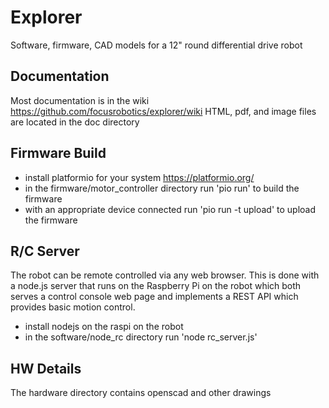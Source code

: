 # Explorer
Software, firmware, CAD models for a 12" round differential drive robot

## Documentation
Most documentation is in the wiki https://github.com/focusrobotics/explorer/wiki
HTML, pdf, and image files are located in the doc directory

## Firmware Build
* install platformio for your system https://platformio.org/
* in the firmware/motor_controller directory run 'pio run' to build the firmware
* with an appropriate device connected run 'pio run -t upload' to upload the firmware

## R/C Server
The robot can be remote controlled via any web browser. This is done with a node.js server that runs on the Raspberry Pi on the robot which both serves a control console web page and implements a REST API which provides basic motion control.
* install nodejs on the raspi on the robot
* in the software/node_rc directory run 'node rc_server.js'

## HW Details
The hardware directory contains openscad and other drawings

